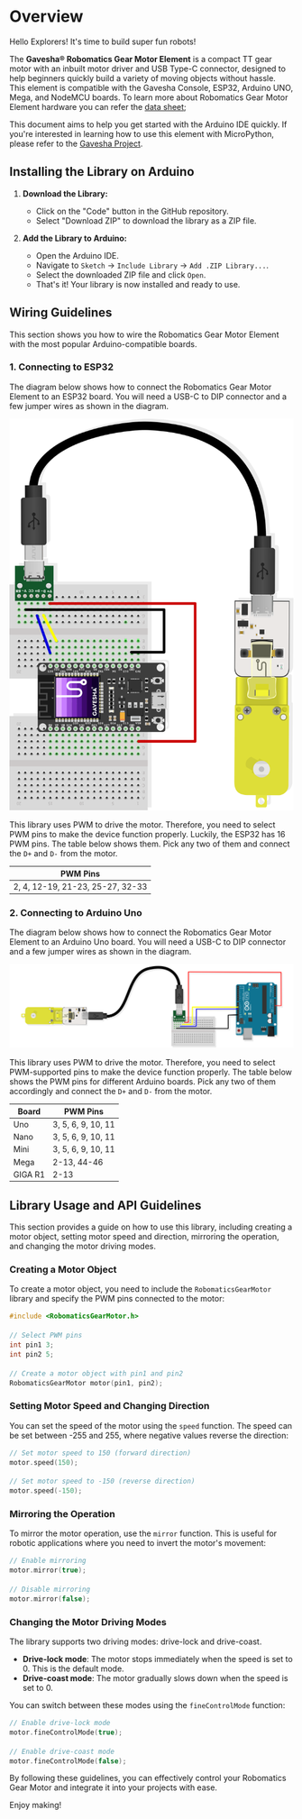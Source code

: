 # Overview


Hello Explorers! It's time to build super fun robots!


The **Gavesha® Robomatics Gear Motor Element** is a compact TT gear motor with an inbuilt motor driver and USB Type-C connector, designed to help beginners quickly build a variety of moving objects without hassle. This element is compatible with the Gavesha Console, ESP32, Arduino UNO, Mega, and NodeMCU boards. To learn more about Robomatics Gear Motor Element hardware you can refer the [data sheet]();

This document aims to help you get started with the Arduino IDE quickly. If you're interested in learning how to use this element with MicroPython, please refer to the [Gavesha Project]().


## Installing the Library on Arduino

1. **Download the Library:**
   - Click on the "Code" button in the GitHub repository.
   - Select "Download ZIP" to download the library as a ZIP file.

2. **Add the Library to Arduino:**
   - Open the Arduino IDE.
   - Navigate to `Sketch` -> `Include Library` -> `Add .ZIP Library...`.
   - Select the downloaded ZIP file and click `Open`.
   - That's it! Your library is now installed and ready to use.



## Wiring Guidelines

This section shows you how to wire the Robomatics Gear Motor Element with the most popular Arduino-compatible boards.

### 1. Connecting to ESP32

The diagram below shows how to connect the Robomatics Gear Motor Element to an ESP32 board. You will need a USB-C to DIP connector and a few jumper wires as shown in the diagram.

![ESP32 wire diagram](./extras/esp32.png)

This library uses PWM to drive the motor. Therefore, you need to select PWM pins to make the device function properly. Luckily, the ESP32 has 16 PWM pins. The table below shows them. Pick any two of them and connect the `D+` and `D-` from the motor.

| PWM Pins |
|----------|
| 2, 4, 12-19, 21-23, 25-27, 32-33 |

### 2. Connecting to Arduino Uno

The diagram below shows how to connect the Robomatics Gear Motor Element to an Arduino Uno board. You will need a USB-C to DIP connector and a few jumper wires as shown in the diagram.

![Arduino Uno wire diagram](./extras/arduino_uno.png)

This library uses PWM to drive the motor. Therefore, you need to select PWM-supported pins to make the device function properly. The table below shows the PWM pins for different Arduino boards. Pick any two of them accordingly and connect the `D+` and `D-` from the motor.

| Board      | PWM Pins              |
|------------|-----------------------|
| Uno        | 3, 5, 6, 9, 10, 11    |
| Nano       | 3, 5, 6, 9, 10, 11    |
| Mini       | 3, 5, 6, 9, 10, 11    |
| Mega       | 2-13, 44-46           |
| GIGA R1    | 2-13                  |



## Library Usage and API Guidelines

This section provides a guide on how to use this library, including creating a motor object, setting motor speed and direction, mirroring the operation, and changing the motor driving modes.

### Creating a Motor Object

To create a motor object, you need to include the `RobomaticsGearMotor` library and specify the PWM pins connected to the motor:

```cpp
#include <RobomaticsGearMotor.h>

// Select PWM pins
int pin1 3;
int pin2 5;

// Create a motor object with pin1 and pin2
RobomaticsGearMotor motor(pin1, pin2);
```

### Setting Motor Speed and Changing Direction

You can set the speed of the motor using the `speed` function. The speed can be set between -255 and 255, where negative values reverse the direction:

```cpp
// Set motor speed to 150 (forward direction)
motor.speed(150);

// Set motor speed to -150 (reverse direction)
motor.speed(-150);
```

### Mirroring the Operation

To mirror the motor operation, use the `mirror` function. This is useful for robotic applications where you need to invert the motor's movement:

```cpp
// Enable mirroring
motor.mirror(true);

// Disable mirroring
motor.mirror(false);
```

### Changing the Motor Driving Modes

The library supports two driving modes: drive-lock and drive-coast.

- **Drive-lock mode**: The motor stops immediately when the speed is set to 0. This is the default mode.
- **Drive-coast mode**: The motor gradually slows down when the speed is set to 0.

You can switch between these modes using the `fineControlMode` function:

```cpp
// Enable drive-lock mode
motor.fineControlMode(true);

// Enable drive-coast mode
motor.fineControlMode(false);
```

By following these guidelines, you can effectively control your Robomatics Gear Motor and integrate it into your projects with ease. 

Enjoy making!